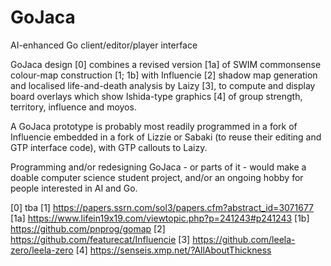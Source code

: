 # GoJaca
AI-enhanced Go client/editor/player interface

GoJaca design [0] combines a revised version [1a] of SWIM commonsense colour-map construction [1; 1b] with Influencie [2] shadow map generation and localised life-and-death analysis by Laizy [3], to compute and display board overlays which show Ishida-type graphics [4] of group strength, territory, influence and moyos. 

A GoJaca prototype is probably most readily programmed in a fork of Influencie embedded in a fork of Lizzie or Sabaki (to reuse their editing and GTP interface code), with GTP callouts to Laizy.

Programming and/or redesigning GoJaca - or parts of it - would make a doable computer science student project, and/or an ongoing hobby for people interested in AI and Go.

[0] tba
[1] https://papers.ssrn.com/sol3/papers.cfm?abstract_id=3071677
[1a] https://www.lifein19x19.com/viewtopic.php?p=241243#p241243
[1b] https://github.com/pnprog/gomap
[2] https://github.com/featurecat/Influencie
[3] https://github.com/leela-zero/leela-zero
[4] https://senseis.xmp.net/?AllAboutThickness
